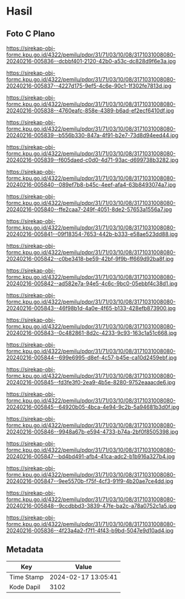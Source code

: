 # Hasil

## Foto C Plano

https://sirekap-obj-formc.kpu.go.id/4322/pemilu/pdpr/31/71/03/10/08/3171031008080-20240216-005836--dcbbf401-2120-42b0-a53c-dc828d9f6e3a.jpg

https://sirekap-obj-formc.kpu.go.id/4322/pemilu/pdpr/31/71/03/10/08/3171031008080-20240216-005837--4227d175-9ef5-4c6e-90c1-1f302fe7813d.jpg

https://sirekap-obj-formc.kpu.go.id/4322/pemilu/pdpr/31/71/03/10/08/3171031008080-20240216-005838--4760eafc-858e-4389-b6ad-ef2ecf6410df.jpg

https://sirekap-obj-formc.kpu.go.id/4322/pemilu/pdpr/31/71/03/10/08/3171031008080-20240216-005839--b556b330-847a-4f91-b2e7-73d8d94eed44.jpg

https://sirekap-obj-formc.kpu.go.id/4322/pemilu/pdpr/31/71/03/10/08/3171031008080-20240216-005839--f605daed-c0d0-4d71-93ac-d699738b3282.jpg

https://sirekap-obj-formc.kpu.go.id/4322/pemilu/pdpr/31/71/03/10/08/3171031008080-20240216-005840--089ef7b8-b45c-4eef-afa4-63b8493074a7.jpg

https://sirekap-obj-formc.kpu.go.id/4322/pemilu/pdpr/31/71/03/10/08/3171031008080-20240216-005840--ffe2caa7-249f-4051-8de2-57653a1556a7.jpg

https://sirekap-obj-formc.kpu.go.id/4322/pemilu/pdpr/31/71/03/10/08/3171031008080-20240216-005841--09f18354-7653-442b-b333-e58ae523dd88.jpg

https://sirekap-obj-formc.kpu.go.id/4322/pemilu/pdpr/31/71/03/10/08/3171031008080-20240216-005842--c0be3418-be59-42bf-9f9b-ff669d92ba8f.jpg

https://sirekap-obj-formc.kpu.go.id/4322/pemilu/pdpr/31/71/03/10/08/3171031008080-20240216-005842--ad582e7a-94e5-4c6c-9bc0-05ebbf4c38d1.jpg

https://sirekap-obj-formc.kpu.go.id/4322/pemilu/pdpr/31/71/03/10/08/3171031008080-20240216-005843--46f98b1d-4a0e-4f65-b133-428efb873900.jpg

https://sirekap-obj-formc.kpu.go.id/4322/pemilu/pdpr/31/71/03/10/08/3171031008080-20240216-005843--0c482861-8d2c-4233-9c93-163c1a51c668.jpg

https://sirekap-obj-formc.kpu.go.id/4322/pemilu/pdpr/31/71/03/10/08/3171031008080-20240216-005844--699e6995-d8ef-4c57-b45e-ca10d2459ebf.jpg

https://sirekap-obj-formc.kpu.go.id/4322/pemilu/pdpr/31/71/03/10/08/3171031008080-20240216-005845--fd3fe3f0-2ea9-4b5e-8280-9752eaaacde6.jpg

https://sirekap-obj-formc.kpu.go.id/4322/pemilu/pdpr/31/71/03/10/08/3171031008080-20240216-005845--64920b05-4bca-4e94-9c2b-5a94681b3d0f.jpg

https://sirekap-obj-formc.kpu.go.id/4322/pemilu/pdpr/31/71/03/10/08/3171031008080-20240216-005846--9948a67b-e594-4733-b74a-2bf0f8505398.jpg

https://sirekap-obj-formc.kpu.go.id/4322/pemilu/pdpr/31/71/03/10/08/3171031008080-20240216-005847--bd4bd491-afb4-41ca-adc2-b1b916a327b4.jpg

https://sirekap-obj-formc.kpu.go.id/4322/pemilu/pdpr/31/71/03/10/08/3171031008080-20240216-005847--9ee5570b-f75f-4cf3-91f9-4b20ae7ce4dd.jpg

https://sirekap-obj-formc.kpu.go.id/4322/pemilu/pdpr/31/71/03/10/08/3171031008080-20240216-005848--9ccdbbd3-3839-47fe-ba2c-a78a0752c1a5.jpg

https://sirekap-obj-formc.kpu.go.id/4322/pemilu/pdpr/31/71/03/10/08/3171031008080-20240216-005836--4f23a4a2-f7f1-4f43-b9bd-5047e9d10ad4.jpg


## Metadata

| Key        | Value               |
| ---------- | ------------------- |
| Time Stamp | 2024-02-17 13:05:41 |
| Kode Dapil | 3102                |



